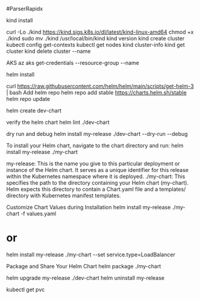 #ParserRapidx

kind install

curl -Lo ./kind https://kind.sigs.k8s.io/dl/latest/kind-linux-amd64
chmod +x ./kind
sudo mv ./kind /usr/local/bin/kind
kind version
kind create cluster
kubectl config get-contexts
kubectl get nodes
kind cluster-info
kind get cluster
kind delete cluster --name <cluster-name>


AKS
az aks get-credentials --resource-group <resource-group> --name <cluster-name>


helm install

curl https://raw.githubusercontent.com/helm/helm/main/scripts/get-helm-3 | bash
Add helm repo
helm repo add stable https://charts.helm.sh/stable
helm repo update

helm create dev-chart

verify the helm chart
helm lint ./dev-chart

dry run and debug
helm install my-release ./dev-chart --dry-run --debug

To install your Helm chart, navigate to the chart directory and run:
helm install my-release ./my-chart

my-release: This is the name you give to this particular deployment or instance of the Helm chart. It serves as a unique identifier for this release within the Kubernetes namespace where it is deployed.
./my-chart: This specifies the path to the directory containing your Helm chart (my-chart). Helm expects this directory to contain a Chart.yaml file and a templates/ directory with Kubernetes manifest templates.

Customize Chart Values during Installation
helm install my-release ./my-chart -f values.yaml
# or
helm install my-release ./my-chart --set service.type=LoadBalancer

Package and Share Your Helm Chart
helm package ./my-chart

helm upgrade my-release ./dev-chart
helm uninstall my-release

kubectl get pvc
